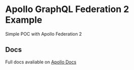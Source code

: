 # Apollo GraphQL Federation 2 Example

Simple POC with Apollo Federation 2

## Docs

Full docs avaliable on [Apollo Docs](https://www.apollographql.com/docs/federation/v2/quickstart/setup/)
